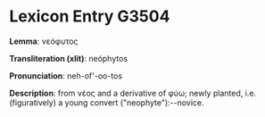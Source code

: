 # Lexicon Entry G3504

**Lemma**: νεόφυτος

**Transliteration (xlit)**: neóphytos

**Pronunciation**: neh-of'-oo-tos

**Description**:
from νέος and a derivative of φύω; newly planted, i.e. (figuratively) a young convert ("neophyte"):--novice.
